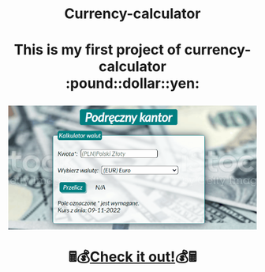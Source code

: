 <h1 align="center">Currency-calculator<h1>

<div align="center">This is my first project of currency-calculator</div>

<div align="center">:pound::dollar::yen:

![Screenshot](https://raw.githubusercontent.com/tamahawk1908/Currency-calculator/main/images/AnimationCurrencycalculator.gif)

&#128425;:moneybag:[Check it out!](https://tamahawk1908.github.io/Currency-calculator/):moneybag:&#128425;
</div>
